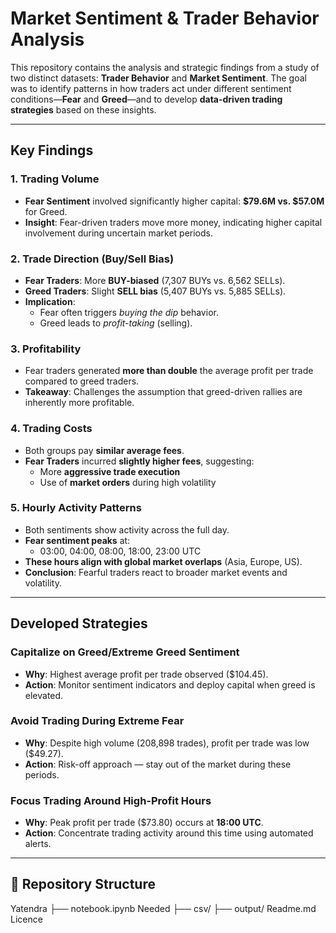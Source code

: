 # Market Sentiment & Trader Behavior Analysis

This repository contains the analysis and strategic findings from a study of two distinct datasets: **Trader Behavior** and **Market Sentiment**. The goal was to identify patterns in how traders act under different sentiment conditions—**Fear** and **Greed**—and to develop **data-driven trading strategies** based on these insights.

---

## Key Findings

### 1. Trading Volume
- **Fear Sentiment** involved significantly higher capital: **$79.6M vs. $57.0M** for Greed.
- **Insight**: Fear-driven traders move more money, indicating higher capital involvement during uncertain market periods.

### 2. Trade Direction (Buy/Sell Bias)
- **Fear Traders**: More **BUY-biased** (7,307 BUYs vs. 6,562 SELLs).
- **Greed Traders**: Slight **SELL bias** (5,407 BUYs vs. 5,885 SELLs).
- **Implication**: 
  - Fear often triggers *buying the dip* behavior.
  - Greed leads to *profit-taking* (selling).

### 3. Profitability
- Fear traders generated **more than double** the average profit per trade compared to greed traders.
- **Takeaway**: Challenges the assumption that greed-driven rallies are inherently more profitable.

### 4. Trading Costs
- Both groups pay **similar average fees**.
- **Fear Traders** incurred **slightly higher fees**, suggesting:
  - More **aggressive trade execution**
  - Use of **market orders** during high volatility

### 5. Hourly Activity Patterns
- Both sentiments show activity across the full day.
- **Fear sentiment peaks** at:
  - 03:00, 04:00, 08:00, 18:00, 23:00 UTC
- **These hours align with global market overlaps** (Asia, Europe, US).
- **Conclusion**: Fearful traders react to broader market events and volatility.

---

## Developed Strategies

### Capitalize on Greed/Extreme Greed Sentiment
- **Why**: Highest average profit per trade observed ($104.45).
- **Action**: Monitor sentiment indicators and deploy capital when greed is elevated.

### Avoid Trading During Extreme Fear
- **Why**: Despite high volume (208,898 trades), profit per trade was low ($49.27).
- **Action**: Risk-off approach — stay out of the market during these periods.

### Focus Trading Around High-Profit Hours
- **Why**: Peak profit per trade ($73.80) occurs at **18:00 UTC**.
- **Action**: Concentrate trading activity around this time using automated alerts.

---


## 📁 Repository Structure
Yatendra
├── notebook.ipynb
Needed
├── csv/
├── output/
Readme.md
Licence
